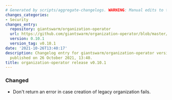 ```yaml
---
# Generated by scripts/aggregate-changelogs. WARNING: Manual edits to this files will be overwritten.
changes_categories:
- Security
changes_entry:
  repository: giantswarm/organization-operator
  url: https://github.com/giantswarm/organization-operator/blob/master/CHANGELOG.md#0101---2021-10-26
  version: 0.10.1
  version_tag: v0.10.1
date: '2021-10-26T13:40:17'
description: Changelog entry for giantswarm/organization-operator version 0.10.1,
  published on 26 October 2021, 13:40.
title: organization-operator release v0.10.1
---
```


### Changed
- Don't return an error in case creation of legacy organization fails.
